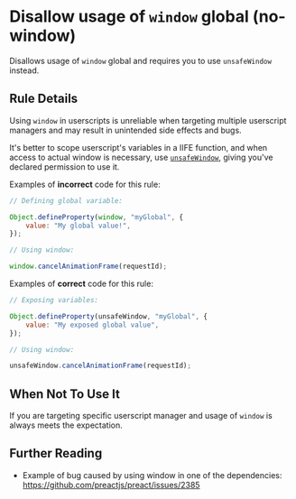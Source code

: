 # Disallow usage of `window` global (no-window)

Disallows usage of `window` global and requires you to use `unsafeWindow` instead.

## Rule Details

Using `window` in userscripts is unreliable when targeting multiple userscript managers and may result in unintended side effects and bugs.

It's better to scope userscript's variables in a IIFE function, and when access to actual window is necessary, use [`unsafeWindow`](https://wiki.greasespot.net/UnsafeWindow), giving you've declared permission to use it.

Examples of **incorrect** code for this rule:

```js
// Defining global variable:

Object.defineProperty(window, "myGlobal", {
    value: "My global value!",
});

// Using window:

window.cancelAnimationFrame(requestId);
```

Examples of **correct** code for this rule:

```js
// Exposing variables:

Object.defineProperty(unsafeWindow, "myGlobal", {
    value: "My exposed global value",
});

// Using window:

unsafeWindow.cancelAnimationFrame(requestId);
```

## When Not To Use It

If you are targeting specific userscript manager and usage of `window` is always meets the expectation.

## Further Reading

- Example of bug caused by using window in one of the dependencies: https://github.com/preactjs/preact/issues/2385
